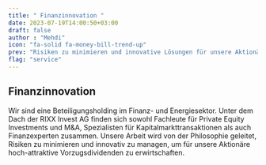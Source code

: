 ```yaml
---
title: " Finanzinnovation "
date: 2023-07-19T14:00:50+03:00
draft: false
author : "Mehdi"
icon: "fa-solid fa-money-bill-trend-up"
prev: "Risiken zu minimieren und innovative Lösungen für unsere Aktionäre (z. B. im Bereich Private Equity-Investitionen, M&A und Kapitalmarkttransaktionen)"
flag: "service"
---
```


## Finanzinnovation

Wir sind eine Beteiligungsholding im Finanz- und Energiesektor. Unter dem Dach der RIXX Invest AG finden sich sowohl Fachleute für Private Equity Investments und M&A, Spezialisten für Kapitalmarkttransaktionen als auch Finanzexperten zusammen. Unsere Arbeit wird von der Philosophie geleitet, Risiken zu minimieren und innovativ zu managen, um für unsere Aktionäre hoch-attraktive Vorzugsdividenden zu erwirtschaften.
